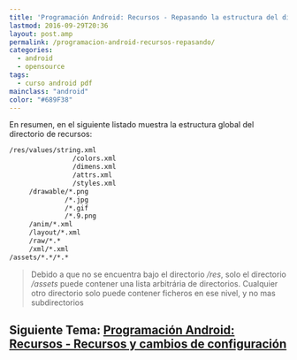```yaml
---
title: 'Programación Android: Recursos - Repasando la estructura del directorio de recursos'
lastmod: 2016-09-29T20:36
layout: post.amp
permalink: /programacion-android-recursos-repasando/
categories:
  - android
  - opensource
tags:
  - curso android pdf
mainclass: "android"
color: "#689F38"
---
```

En resumen, en el siguiente listado muestra la estructura global del directorio de recursos:

```bash
/res/values/string.xml
                /colors.xml
                /dimens.xml
                /attrs.xml
                /styles.xml
     /drawable/*.png
              /*.jpg
              /*.gif
              /*.9.png
     /anim/*.xml
     /layout/*.xml
     /raw/*.*
     /xml/*.xml
/assets/*.*/*.*
```

> Debido a que no se encuentra bajo el directorio <i>/res</i>, solo el directorio<i> /assets</i> puede contener una lista arbitrária de directorios. Cualquier otro directorio solo puede contener ficheros en ese nivel, y no mas subdirectorios

## Siguiente Tema: [Programación Android: Recursos - Recursos y cambios de configuración][1]

 [1]: https://elbauldelprogramador.com/programacion-android-recursos-recursos/

